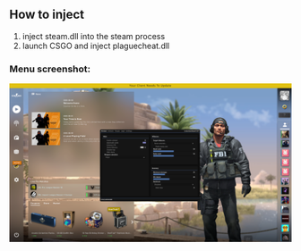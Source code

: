 ## How to inject
1) inject steam.dll into the steam process
2) launch CSGO and inject plaguecheat.dll
### Menu screenshot:
![image](https://github.com/JannesBonk/CSGO-Cheats/blob/main/Plaguecheat%20V5/menu%20screenshot.png)
